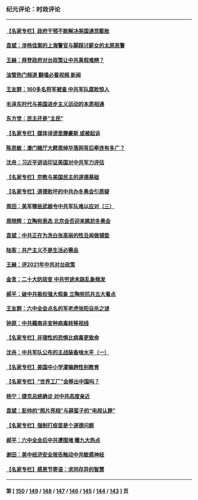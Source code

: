 ### 纪元评论：时政评论
---
#### [【名家专栏】政府干预不能解决美国通货膨胀](../../pages/nsc1025/n13408002.md?12010330) 
#### [袁斌：涉杨佳案的上海警官与脚踩讨薪女的太原恶警](../../pages/nsc1025/n13407544.md?12010330) 
#### [王赫：拜登政府对台政策让中共真假难辨？](../../pages/nsc1025/n13407077.md?12010330) 
#### [油管热门频道 翻墙必看视频 新闻](ok?12010330)
#### [王友群：160多名将军被查 中共军队腐败惊人](../../pages/nsc1025/n13406539.md?12010330) 
#### [毛泽东时代与美国进步主义运动的本质相通](../../pages/nsc1025/n13406615.md?12010330) 
#### [东方觉：民主还是“主民”](../../pages/nsc1025/n13406522.md?12010330) 
#### [【名家专栏】媒体诽谤里滕豪斯 或被起诉](../../pages/nsc1025/n13405795.md?12010330) 
#### [陈思敏：澳门赌厅大鳄周焯华落网背后牵连有多广？](../../pages/nsc1025/n13405446.md?12010330) 
#### [沈舟：习近平讲话印证美国对中共军力评估](../../pages/nsc1025/n13404726.md?12010330) 
#### [【名家专栏】宗教与美国民主的道德基础](../../pages/nsc1025/n13403931.md?12010330) 
#### [【名家专栏】道德败坏的中共办冬奥会引质疑](../../pages/nsc1025/n13403935.md?12010330) 
#### [周田：美军哪些武器令中共军队难以应对（三）](../../pages/nsc1025/n13404188.md?12010330) 
#### [周晓辉：立陶宛表态 北京会否迎来尴尬冬奥会](../../pages/nsc1025/n13404067.md?12010330) 
#### [袁斌：中共正在为洗白张高丽的性丑闻做铺垫](../../pages/nsc1025/n13403691.md?12010330) 
#### [陆客：共产主义不是生活必需品](../../pages/nsc1025/n13403671.md?12010330) 
#### [王赫：评2021年中共对台政策](../../pages/nsc1025/n13403554.md?12010330) 
#### [金言：二十大防政变 中共穷途末路乱象频发](../../pages/nsc1025/n13403129.md?12010330) 
#### [郝平：破中共极权强大假象 立陶宛抗共五大看点](../../pages/nsc1025/n13402903.md?12010330) 
#### [王友群：六中全会点名的军老虎张阳自杀之谜](../../pages/nsc1025/n13402994.md?12010330) 
#### [钟原：中共藉南非变种病毒转移视线](../../pages/nsc1025/n13402963.md?12010330) 
#### [【名家专栏】非理性的恐惧比病毒更致命](../../pages/nsc1025/n13402468.md?12010330) 
#### [沈舟：中共军队公布的主战装备啥水平（一）](../../pages/nsc1025/n13401722.md?12010330) 
#### [【名家专栏】美国中小学灌输跨性别教育](../../pages/nsc1025/n13400495.md?12010330) 
#### [【名家专栏】“世界工厂”会移出中国吗？](../../pages/nsc1025/n13400514.md?12010330) 
#### [杨宁：捷克总统确诊 对中共态度亲近](../../pages/nsc1025/n13399805.md?12010330) 
#### [袁斌：彭帅的“照片亮相”与薛蛮子的“电视认罪”](../../pages/nsc1025/n13399771.md?12010330) 
#### [【名家专栏】强制打疫苗是个道德问题](../../pages/nsc1025/n13398947.md?12010330) 
#### [郝平：六中全会后中共遭围堵 曝九大热点](../../pages/nsc1025/n13398733.md?12010330) 
#### [谢田：美中经济安全报告触动中共敏感神经](../../pages/nsc1025/n13398537.md?12010330) 
#### [【名家专栏】感恩节寄语：求同存异的智慧](../../pages/nsc1025/n13398035.md?12010330) 

---
#### 第 [ [150](./150.md?12010330) / [149](./149.md?12010330) / [148](./148.md?12010330) / [147](./147.md?12010330) / [146](./146.md?12010330) / [145](./145.md?12010330) / [144](./144.md?12010330) / [143](./143.md?12010330) ] 页
